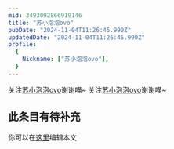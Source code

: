 ```yaml
---
mid: 3493092866919146
title: "苏小泡泡ovo"
pubDate: "2024-11-04T11:26:45.990Z"
updatedDate: "2024-11-04T11:26:45.990Z"
profile:
  {
    Nickname: ["苏小泡泡ovo"],
  }
---
```


关注[苏小泡泡ovo](https://space.bilibili.com/3493092866919146)谢谢喵~ 关注[苏小泡泡ovo](https://space.bilibili.com/3493092866919146)谢谢喵~

## 此条目有待补充
你可以在[这里](https://github.com/Yuhanawa/VTuber.ICU/edit/master/src/content/v/苏小泡泡ovo/index.md)编辑本文
